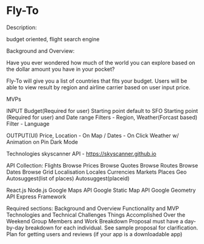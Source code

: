 # Fly-To

Description: 

budget oriented, flight search engine


Background and Overview:

Have you ever wondered how much of the world you can explore based on the dollar amount you have in your pocket?

Fly-To will give you a list of countries that fits your budget. Users will be able to view result by region and airline carrier based on user input price.


MVPs

INPUT
 Budget(Required for user) Starting point default to SFO
Starting point (Required for user) and Date range
Filters - Region, Weather(Forcast based)
Filter - Language

OUTPUT(UI)
Price, Location - On Map / Dates - On Click
Weather w/ Animation on Pin
Dark Mode

Technologies
skyscanner API - https://skyscanner.github.io

API Collection:
    Flights Browse Prices
        Browse Quotes
        Browse Routes
        Browse Dates
        Browse Grid
    Localisation
        Locales
        Currencies
        Markets
    Places
        Geo
        Autosuggest(list of places)
        Autosuggest(placeid)

React.js
Node.js
Google Maps API
Google Static Map API
Google Geometry API
Express Framework





Required sections:
Background and Overview
Functionality and MVP
Technologies and Technical Challenges
Things Accomplished Over the Weekend
Group Members and Work Breakdown
Proposal must have a day-by-day breakdown for each individual. See sample proposal for clarification.
Plan for getting users and reviews (if your app is a downloadable app)
